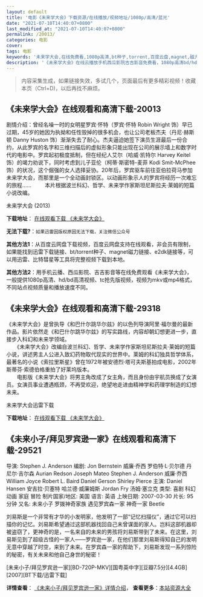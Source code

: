 ```yaml
---
layout: default
title: '电影《未来学大会》下载资源/在线播放/视频地址/1080p/高清/蓝光'
date: "2021-07-10T14:40:07+0800"
last_modified_at: "2021-07-10T14:40:07+0800"
permalink: /20013/
categories: 电影
cover:
tags: 电影
keywords: '未来学大会,在线免费看,1080p高清,bt种子,torrent,百度云盘,magnet,磁力链,迅雷下载资源'
description: '《未来学大会》在线云播放手机西瓜影院吉吉影音免费看，1080p高清bd/hd未删减完整版和tc抢先枪版，mkv/mp4格式，附带bt/torrent种子、magnet/磁力链、百度云盘、网盘资源迅雷下载链接'
---
```


>内容采集生成，如果链接失效，多试几个，页面最后有更多精彩视频！收藏本页（Ctrl+D)，以后再找不麻烦。


## 《未来学大会》在线观看和高清下载-20013

剧情介绍：曾经名噪一时的女明星罗宾·怀特（罗宾·怀特 Robin Wright 饰）早已过期，45岁的她因为执拗和任性毁掉的很多机会，也让公司老板杰夫（丹尼·赫斯顿 Danny Huston 饰）渐渐失去了耐心。杰夫逼迫她签下演员生涯最后一份合约，从此罗宾的名字和三维扫描后的虚拟形象只能出现在公司的展示墙上和数字时代的电影中。罗宾起初极度抵制，但在经纪人艾尔（哈威·凯特尔 Harvey Keitel 饰）的竭力劝说下，同时考虑到儿子亚伦（柯蒂·斯密特-麦菲 Kodi Smit-McPhee 饰）的状况，这个倔强的女人选择妥协。20年后，罗宾驱车前往亚伯拉荷马参加未来学大会，而那里是一个全动画封锁区。以动画形象示人的罗宾将经历一次难忘的旅程……  　　本片根据波兰科幻、哲学、未来学作家斯坦尼斯拉夫·莱姆的短篇小说改编。


未来学大会 (2013)

**下载地址**： [在线观看下载 《未来学大会》](https://www.btbtdy.me/btdy/dy2049.html) 


**无法下载?**：`如果迅雷因版权原因无法下载，关注微信公众号 `

**其他方法1**：从百度云网盘下载视频，百度云网盘支持在线观看，非会员有限制，如果能找到迅雷下载链接、bt/torrent种子、magnet磁力链接、e2dk链接等，可以用迅雷、比特彗星等工具将完整视频下载到本地。

**其他方法2**：用手机云播、西瓜影院、吉吉影音等在线免费观看《未来学大会》，一般提供1080p高清、hd/bd高清视频、tc抢先版视频，视频为mkv或mp4格式，不同站点视频质量和播放速度不同。


## 《未来学大会》在线观看和高清下载-29318

《未来学大会》是曾执导《和巴什尔跳华尔兹》的以色列导演阿里&middot;福尔曼的最新作品。影片依然走《和巴什尔跳华尔兹》的写实路线，内容却朝幻想更进一步，直接步入科幻和未来学领域。<br />　　《未来学大会》改编自波兰科幻、哲学、未来学作家斯坦尼斯拉夫·莱姆的短篇小说，讲述男主人公进入致幻药物取代现实的世界中。莱姆的科幻独具哲学体系，最著名的小说《索拉里斯星》曾在1972年被安德烈&middot;塔可夫斯基拍成电影，2002年斯蒂芬·索德伯格重拍了好莱坞版本。<br />　　电影版《未来学大会》将男主角改成了女主角，而且身份由宇航员换成了女演员。女演员事业遭遇瓶颈，不再受欢迎，绝望地走进由精神学和药理学制造的幻想未来。</p>


未来学大会迅雷下载

**下载地址**： [在线观看下载 《未来学大会》](https://www.993dy.com//vod-detail-id-19308.html) 


## 《未来小子/拜见罗宾逊一家》在线观看和高清下载-29521

导演: Stephen J. Anderson 编剧: Jon Bernstein 威廉·乔西 罗伯特·L·贝尔德 丹尼尔·吉尔森 Aurian Redson Joseph Mateo Stephen J. Anderson 威廉·乔西 William Joyce Robert L. Baird Daniel Gerson Shirley Pierce 主演: Daniel Hansen 安吉拉·贝塞特 哈兰德·威廉姆斯 Jordan Fry 汤姆·塞立克 类型: 喜剧 科幻 动画 家庭 冒险 制片国家/地区: 美国 语言: 英语 上映日期: 2007-03-30 片长: 95 分钟 又名: 未来小子 罗拨神奇家族 遇见罗宾森一家 神奇一家 Beetle

刘易斯是一个非常有才华的小发明家，他发明了一部“记忆扫描仪”，通过它可以扫描你的记忆。刘易斯希望通过这部机器找回自己未曾谋面的家人。岂料这部机器却被盗窃了，更神奇的是，一名来自的未来的男孩将刘易斯带到了未来。在这里，刘易斯见到了超级古怪的一家人——罗宾逊一家，在他们那里刘易斯得知自己的发明无意中穿越了时空，来到了未来。在罗宾森一家的帮助下，刘易斯发现一系列惊险的秘密，有关未来和他自己身世的秘密！


[未来小子/拜见罗宾逊一家][BD-720P-MKV][国粤英中字][豆瓣7.5分][4.4GB][2007][BT下载/迅雷下载]

**详情查看**： [《未来小子/拜见罗宾逊一家》详情介绍](/movie/29521/)， **查看更多**：[本站资源大全](/movie/t/all/)

